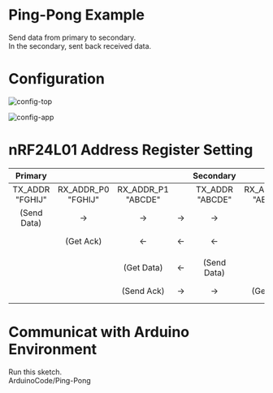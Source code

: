# Ping-Pong Example   
Send data from primary to secondary.   
In the secondary, sent back received data.   


# Configuration   

![config-top](https://user-images.githubusercontent.com/6020549/154790653-277f0f2f-0b51-4a2c-aead-6aeea0ac232f.jpg)

![config-app](https://github.com/nopnop2002/esp-idf-mirf/assets/6020549/29b81f36-dde7-4e36-bb99-0eb9efe6e1f2)

# nRF24L01 Address Register Setting
|Primary||||Secondary||||
|:-:|:-:|:-:|:-:|:-:|:-:|:-:|:-:|
|TX_ADDR<br>"FGHIJ"|RX_ADDR_P0<br>"FGHIJ"|RX_ADDR_P1<br>"ABCDE"||TX_ADDR<br>"ABCDE"|RX_ADDR_P0<br>"ABCDE"|RX_ADDR_P1<br>"FGHIJ"||
|(Send Data)|->|->|->|->|->|(Get Data)|Data to Secondary|
||(Get Ack)|<-|<-|<-|<-|(Send Ack)|Ack to Primary|
|||||||||
|||(Get Data)|<-|(Send Data)|||Data to Primary|
|||(Send Ack)|->|->|(Get Ack)||Ack to Secondary|


# Communicat with Arduino Environment   
Run this sketch.   
ArduinoCode/Ping-Pong   


